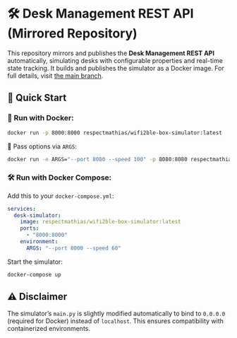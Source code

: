 # 🛠️ Desk Management REST API (Mirrored Repository)

This repository mirrors and publishes the **Desk Management REST API** automatically, simulating desks with configurable properties and real-time state tracking. It builds and publishes the simulator as a Docker image. For full details, visit [the main branch](../../tree/main).

## 🚀 Quick Start

### 🐳 Run with Docker:
```bash
docker run -p 8000:8000 respectmathias/wifi2ble-box-simulator:latest
```

🔧 Pass options via `ARGS`:
```bash
docker run -e ARGS="--port 8080 --speed 100" -p 8080:8080 respectmathias/wifi2ble-box-simulator:latest
```

### 🛠️ Run with Docker Compose:
Add this to your `docker-compose.yml`:
```yaml
services:
  desk-simulator:
    image: respectmathias/wifi2ble-box-simulator:latest
    ports:
      - "8000:8000"
    environment:
      ARGS: "--port 8000 --speed 60"
```

Start the simulator:
```bash
docker-compose up
```

## ⚠️ Disclaimer

The simulator’s `main.py` is slightly modified automatically to bind to `0.0.0.0` (required for Docker) instead of `localhost`. This ensures compatibility with containerized environments.
